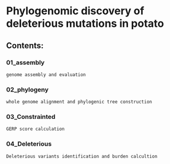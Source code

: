 # Phylogenomic discovery of deleterious mutations in  potato

## Contents:

### 01_assembly
    genome assembly and evaluation
### 02_phylogeny
    whole genome alignment and phylogenic tree construction
### 03_Constrainted
    GERP score calculation
### 04_Deleterious
    Deleterious variants identification and burden calcultion